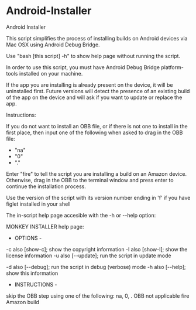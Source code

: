 # Android-Installer
Android Installer

This script simplifies the process of installing builds on Android devices via Mac OSX using Android Debug Bridge.

Use "bash [this script] -h" to show help page without running the script.

In order to use this script, you must have Android Debug Bridge platform-tools installed on your machine.

If the app you are installing is already present on the device, it will be uninstalled first. Future versions will detect the presence of an existing build of the app on the device and will ask if you want to update or replace the app.

Instructions:

If you do not want to install an OBB file, or if there is not one to install in the first place, then input one of the following when asked to drag in the OBB file:

- "na"
- "0"
- "."

Enter "fire" to tell the script you are installing a build on an Amazon device.
Otherwise, drag in the OBB to the terminal window and press enter to continue the installation process.

Use the version of the script with its version number ending in 'f' if you have figlet installed in your shell

The in-script help page accesible with the -h or --help option:

MONKEY INSTALLER  help page:

- OPTIONS -

-c      also [show-c]; show the copyright information
-l      also [show-l]; show the license information
-u      also [--update]; run the script in update mode

-d      also [--debug]; run the script in debug (verbose) mode
-h      also [--help]; show this information

- INSTRUCTIONS -

skip the OBB step using one of the following:
na, 0, .      OBB not applicable
fire                    Amazon build
